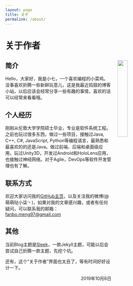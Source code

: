 ```yaml
---
layout: page
title: 关于
permalink: /about/
---
```


# 关于作者

<img src="https://fanbomeng97.github.io/assets/img/images/avatar.png" width="25%" align="right" hspace="20" vspace="10"/>

## 简介

Hello，大家好，我是小七，一个喜欢编程的小菜鸡。没事喜欢折腾一些新鲜玩意儿，这是我最近捣鼓的博客小站，以后应该会经常分享一些有趣的事情，喜欢的话可以经常来看看哦。

## 个人经历

刚刚从伦敦大学学院硕士毕业，专业是软件系统工程。之前也玩过很多东西，做过一些项目，接触过Java, C++, C#, JavaScript, Python等编程语言，最熟悉和最喜欢的的还是Java。做过前端、后端和桌面级应用，玩过Unity3D，开发过Android和HoloLens应用，也接触过神经网络。对于Agile，DevOps等软件开发管理也有了解。

## 联系方式

欢迎大家访问我的[GitHub主页](https://github.com/fanbomeng97)，以及关注我的微博(@萌萌哒小柒丶)，如果对我的文章感兴趣，或者有任何疑问，可以联系我的邮箱：fanbo.meng97@gmail.com

## 其他

当前Blog主题是[Sleek](https://github.com/janczizikow/sleek)，一款Jekyll主题，可能以后会尝试自己折腾一款主题，先挖个坑。

还有，这个“关于作者”界面也太丑了，等有时间好好设计一下。

<p align = "right">2019年10月6日</p>